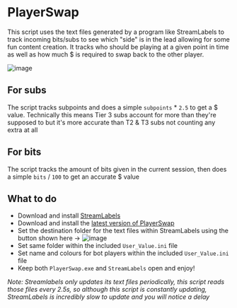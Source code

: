 # PlayerSwap
This script uses the text files generated by a program like StreamLabels to track incoming bits/subs to see which "side" is in the lead allowing for some fun content creation.
It tracks who should be playing at a given point in time as well as how much $ is required to swap back to the other player.

![image](https://user-images.githubusercontent.com/53557479/155297542-26b26483-14b1-4482-bc44-2ea28bd1c819.png)

## For subs
The script tracks subpoints and does a simple `subpoints` * `2.5` to get a $ value. Technically this means Tier 3 subs account for more than they're supposed to but it's more accurate than T2 & T3 subs not counting any extra at all

## For bits
The script tracks the amount of bits given in the current session, then does a simple `bits` / `100` to get an accurate $ value

## What to do
- Download and install [StreamLabels](https://streamlabs.com/dashboard#/streamlabels)
- Download and install the [latest version of PlayerSwap](https://github.com/Tomshiii/PlayerSwap/releases)
- Set the destination folder for the text files within StreamLabels using the button shown here -> ![image](https://user-images.githubusercontent.com/53557479/155299364-b75c082a-1964-411f-bf47-33f664a6993c.png)
- Set same folder within the included `User_Value.ini` file
- Set name and colours for bot players within the included `User_Value.ini` file
- Keep both `PlayerSwap.exe` and `StreamLabels` open and enjoy!
 
*Note: Streamlabels only updates its text files periodically, this script reads those files every 2.5s, so although this script is constantly updating, StreamLabels is incredibly slow to update and you will notice a delay*

